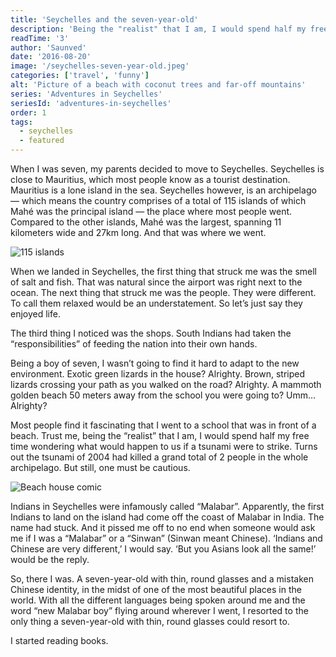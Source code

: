 ```yaml
---
title: 'Seychelles and the seven-year-old'
description: 'Being the "realist" that I am, I would spend half my free time wondering what would happen to us if a tsunami were to strike.'
readTime: '3'
author: 'Saunved'
date: '2016-08-20'
image: '/seychelles-seven-year-old.jpeg'
categories: ['travel', 'funny']
alt: 'Picture of a beach with coconut trees and far-off mountains'
series: 'Adventures in Seychelles'
seriesId: 'adventures-in-seychelles'
order: 1
tags:
  - seychelles
  - featured
---
```


When I was seven, my parents decided to move to Seychelles. Seychelles is close to Mauritius, which most people know as a tourist destination. Mauritius is a lone island in the sea. Seychelles however, is an archipelago — which means the country comprises of a total of 115 islands of which Mahé was the principal island — the place where most people went.
Compared to the other islands, Mahé was the largest, spanning 11 kilometers wide and 27km long. And that was where we went.

![115 islands](/115_islands.jpeg)

When we landed in Seychelles, the first thing that struck me was the smell of salt and fish. That was natural since the airport was right next to the ocean. The next thing that struck me was the people. They were different. To call them relaxed would be an understatement. So let’s just say they enjoyed life.

The third thing I noticed was the shops. South Indians had taken the “responsibilities” of feeding the nation into their own hands.

Being a boy of seven, I wasn’t going to find it hard to adapt to the new environment.
Exotic green lizards in the house? Alrighty.
Brown, striped lizards crossing your path as you walked on the road? Alrighty.
A mammoth golden beach 50 meters away from the school you were going to? Umm…Alrighty?

Most people find it fascinating that I went to a school that was in front of a beach. Trust me, being the “realist” that I am, I would spend half my free time wondering what would happen to us if a tsunami were to strike. Turns out the tsunami of 2004 had killed a grand total of 2 people in the whole archipelago. But still, one must be cautious.

![Beach house comic](/beach_house.jpg)

Indians in Seychelles were infamously called “Malabar”. Apparently, the first Indians to land on the island had come off the coast of Malabar in India. The name had stuck. And it pissed me off to no end when someone would ask me if I was a “Malabar” or a “Sinwan” (Sinwan meant Chinese).
‘Indians and Chinese are very different,’ I would say.
‘But you Asians look all the same!’ would be the reply.

So, there I was. A seven-year-old with thin, round glasses and a mistaken Chinese identity, in the midst of one of the most beautiful places in the world. With all the different languages being spoken around me and the word “new Malabar boy” flying around wherever I went, I resorted to the only thing a seven-year-old with thin, round glasses could resort to.

I started reading books.